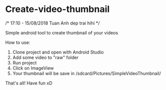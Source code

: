 # Create-video-thumbnail

/*
    17:10 - 15/08/2018
    Tuan Anh dep trai
    hihi
 */

Simple android tool to create thumbnail of your videos

How to use:

1. Clone project and open with Android Studio
2. Add some video to "raw" folder
3. Run project
4. Click on ImageView
5. Your thumbnail will be save in /sdcard/Pictures/SimpleVideoThumbnail/

That's all! Have fun xD
